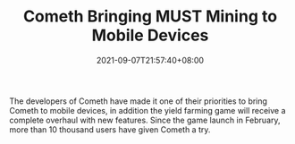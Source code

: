 ﻿---
title: "Cometh Bringing MUST Mining to Mobile Devices"
date: 2021-09-07T21:57:40+08:00
lastmod: 2021-09-07T16:45:40+08:00
draft: false
authors: ["Edgar"]
description: "The developers of Cometh have made it one of their priorities to bring Cometh to mobile devices, in addition the yield farming game will receive a complete overhaul with new features. Since the game launch in February, more than 10 thousand users have given Cometh a try."
featuredImage: "cometh-bringing-must-mining-to-mobile-devices.png"
tags: ["Strategy Games","Play to Earn"]
categories: ["news"]
news: ["Strategy Games"]
weight: 
lightgallery: true
pinned: false
recommend: false
recommend1: false
---

The developers of Cometh have made it one of their priorities to bring Cometh to mobile devices, in addition the yield farming game will receive a complete overhaul with new features. Since the game launch in February, more than 10 thousand users have given Cometh a try.

<!--more-->

